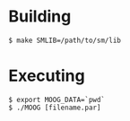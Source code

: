# Building

```
$ make SMLIB=/path/to/sm/lib
```

# Executing

```
$ export MOOG_DATA=`pwd`
$ ./MOOG [filename.par]
```
